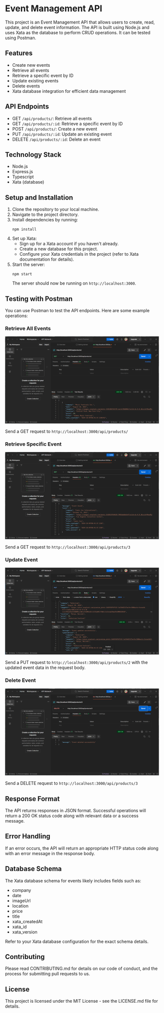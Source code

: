 # Event Management API

This project is an Event Management API that allows users to create, read, update, and delete event information. The API is built using Node.js and uses Xata as the database to perform CRUD operations. It can be tested using Postman.

## Features

- Create new events
- Retrieve all events
- Retrieve a specific event by ID
- Update existing events
- Delete events
- Xata database integration for efficient data management

## API Endpoints

- GET `/api/products/`: Retrieve all events
- GET `/api/products/:id`: Retrieve a specific event by ID
- POST `/api/products/`: Create a new event
- PUT `/api/products/:id`: Update an existing event
- DELETE `/api/products/:id`: Delete an event

## Technology Stack

- Node.js
- Express.js
- Typescript
- Xata (database)

## Setup and Installation

1. Clone the repository to your local machine.
2. Navigate to the project directory.
3. Install dependencies by running:
   ```
   npm install
   ```
4. Set up Xata:
   - Sign up for a Xata account if you haven't already.
   - Create a new database for this project.
   - Configure your Xata credentials in the project (refer to Xata documentation for details).
5. Start the server:
   ```
   npm start
   ```
   The server should now be running on `http://localhost:3000`.

## Testing with Postman

You can use Postman to test the API endpoints. Here are some example operations:

### Retrieve All Events
![GET All Events](./img/GetProducts.png)

Send a GET request to `http://localhost:3000/api/products/`

### Retrieve Specific Event
![GET Specific Event](./img/GetSpecificProduct.png)

Send a GET request to `http://localhost:3000/api/products/3`

### Update Event
![Update Event](./img/updateSpecificProduct.png)

Send a PUT request to `http://localhost:3000/api/products/2` with the updated event data in the request body.

### Delete Event
![Delete Event](./img/deleteProduct.png)

Send a DELETE request to `http://localhost:3000/api/products/3`

## Response Format

The API returns responses in JSON format. Successful operations will return a 200 OK status code along with relevant data or a success message.

## Error Handling

If an error occurs, the API will return an appropriate HTTP status code along with an error message in the response body.

## Database Schema

The Xata database schema for events likely includes fields such as:
- company
- date
- imageUrl
- location
- price
- title
- xata_createdAt
- xata_id
- xata_version

Refer to your Xata database configuration for the exact schema details.

## Contributing

Please read CONTRIBUTING.md for details on our code of conduct, and the process for submitting pull requests to us.

## License

This project is licensed under the MIT License - see the LICENSE.md file for details.

